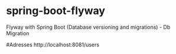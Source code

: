 # spring-boot-flyway
Flyway with Spring Boot (Database versioning and migrations) - Db Migration

#Adresses
http://localhost:8081/users



